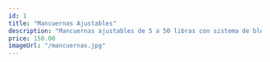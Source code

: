 ```yaml
---
id: 1
title: "Mancuernas Ajustables"
description: "Mancuernas ajustables de 5 a 50 libras con sistema de bloqueo seguro."
price: 150.00
imageUrl: "/mancuernas.jpg"
---
```

